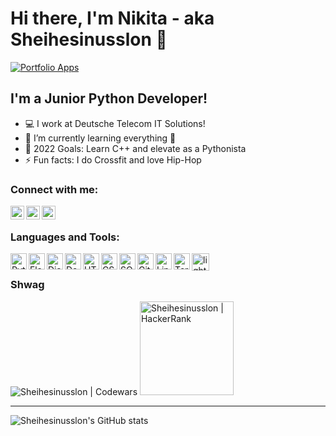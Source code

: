 # Hi there, I'm Nikita - aka Sheihesinusslon 👋 
[![Portfolio Apps](https://img.shields.io/website?label=Pet%20Projects&style=for-the-badge&up_color=magenta&up_message=check&url=https%3A%2F%2Fgithub.com%2FSheihesinusslon%2Fportfolio-apps)](https://github.com/Sheihesinusslon/portfolio-apps)

## I'm a Junior Python Developer!
  
- :computer: I work at Deutsche Telecom IT Solutions!
- 🌱   I’m currently learning everything 🤣
- 🥅   2022 Goals: Learn C++ and elevate as a Pythonista
- ⚡   Fun facts: I do Crossfit and love Hip-Hop
  
### Connect with me:
  
[//]: # ([<img align="left" alt="" width="22px" src="" />][website])
[<img align="left" alt="Nikita Gusev | Telegram" width="22px" src="https://cdn.jsdelivr.net/npm/simple-icons@v3/icons/telegram.svg" />][telegram]
[<img align="left" alt="Nikita Gusev | LinkedIn" width="22px" src="https://cdn.jsdelivr.net/npm/simple-icons@v3/icons/linkedin.svg" />][linkedin]
[<img align="left" alt="Sheihesinusslon | Instagram" width="22px" src="https://cdn.jsdelivr.net/npm/simple-icons@v3/icons/instagram.svg" />][instagram]
  
<br />
  
### Languages and Tools:

<img align="left" alt="Python" width="26px" src="https://user-images.githubusercontent.com/75010755/141420561-400cb75e-cdb9-428b-b3f7-0016d2f79820.png" />
<img align="left" alt="Flask" width="26px" src="https://user-images.githubusercontent.com/75010755/141421683-8ea59c00-f7ed-49ef-8dd4-6b433fe957e1.png" />
<img align="left" alt="Django" width="26px" src="https://user-images.githubusercontent.com/75010755/141421524-40b89a5d-4a65-4316-8369-32dc1c04f681.png" />
<img align="left" alt="Docker" width="26px" src="https://user-images.githubusercontent.com/75010755/141422227-67424795-d3f0-4d6b-a9b0-a70c21b1ec5a.png" />
<img align="left" alt="HTML5" width="26px" src="https://user-images.githubusercontent.com/75010755/141417640-6e1ec9f4-9d47-4256-976f-2c6f5321d5ed.png" />
<img align="left" alt="CSS3" width="26px" src="https://user-images.githubusercontent.com/75010755/141417657-ca5494e4-22a7-4b7f-9840-8d3d879d7ba7.png" />
<img align="left" alt="SQL" width="26px" src="https://user-images.githubusercontent.com/75010755/141417668-dc5546da-32cd-48e6-b9cf-a4487d3561a5.png" />
<img align="left" alt="Git" width="26px" src="https://user-images.githubusercontent.com/75010755/141417683-e8972e7a-6b64-4802-a1c3-337e80da9dfe.png" />
<img align="left" alt="Linux" width="26px" src="https://user-images.githubusercontent.com/75010755/141422109-bb601bef-2d47-4b99-8a3f-c9568d94a8da.png" />
<img align="left" alt="Terminal" width="26px" src="https://user-images.githubusercontent.com/75010755/141417692-223b5a11-15af-4ca8-a985-8ec8bdab8f8e.png" />
<img align="left" alt="lightsaber" width="28px" src="https://user-images.githubusercontent.com/75010755/141423250-e545a450-0fec-4a4a-850a-29a4e67e8a96.png" />

<br />

### Shwag

<img alt="Sheihesinusslon | Codewars" src="https://www.codewars.com/users/Sheihesinusslon/badges/small" />     
<img alt="Sheihesinusslon | HackerRank" width="150px" src="https://user-images.githubusercontent.com/75010755/137488111-36663cb7-a6e3-461f-8b92-4127b105333f.jpg" />  

___
![Sheihesinusslon's GitHub stats](https://github-readme-stats.vercel.app/api?username=Sheihesinusslon&count_private=true&show_icons=True&theme=highcontrast)



[//]: # ([website]: https://.com)
[telegram]: https://t.me/sheihesinusslon
[portfolio]: https://github.com/Sheihesinusslon/portfolio-apps
[instagram]: https://instagram.com/sheihesinusslon
[linkedin]: https://www.linkedin.com/in/nikita-gusev-05861b212/
[codewars]: https://www.codewars.com/users/Sheihesinusslon/badges/small
[hackerrank]: https://user-images.githubusercontent.com/75010755/137488111-36663cb7-a6e3-461f-8b92-4127b105333f.jpg
